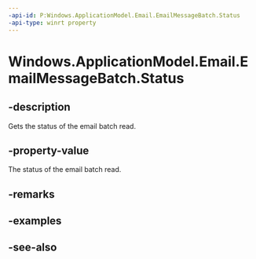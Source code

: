 ```yaml
---
-api-id: P:Windows.ApplicationModel.Email.EmailMessageBatch.Status
-api-type: winrt property
---
```


<!-- Property syntax
public Windows.ApplicationModel.Email.EmailBatchStatus Status { get; }
-->

# Windows.ApplicationModel.Email.EmailMessageBatch.Status

## -description
Gets the status of the email batch read.

## -property-value
The status of the email batch read.

## -remarks

## -examples

## -see-also
